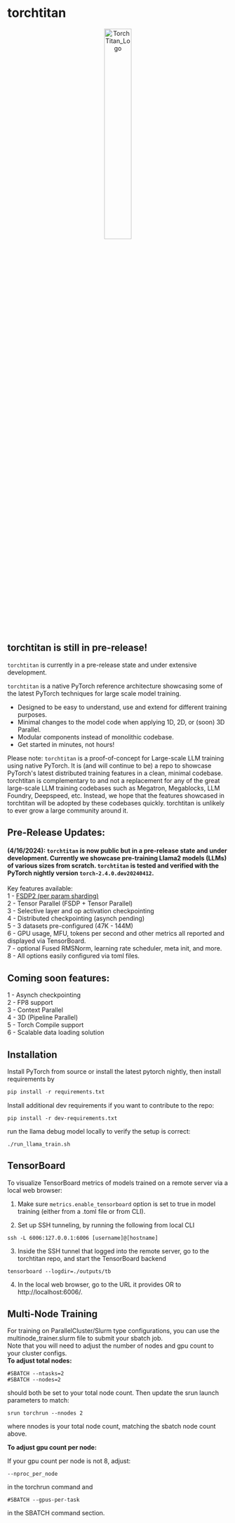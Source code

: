 # torchtitan
<p align="center">
  <picture>
    <source media="(prefers-color-scheme: light)" srcset="https://github.com/pytorch/torchtitan/blob/bcac1570a7cc47554f934d057e0f9aea9ae6fd08/assets/images/TorchTitan_logo_main.jpg">
    <img alt="TorchTitan_Logo" width=35%>
  </picture>
</p>


## torchtitan is still in pre-release!
`torchtitan` is currently in a pre-release state and under extensive development.

`torchtitan` is a native PyTorch reference architecture showcasing some of the latest PyTorch techniques for large scale model training.
* Designed to be easy to understand, use and extend for different training purposes.
* Minimal changes to the model code when applying 1D, 2D, or (soon) 3D Parallel.
* Modular components instead of monolithic codebase.
* Get started in minutes, not hours!

Please note: `torchtitan` is a proof-of-concept for Large-scale LLM training using native PyTorch. It is (and will continue to be) a repo to showcase PyTorch's latest distributed training features in a clean, minimal codebase. torchtitan is complementary to and not a replacement for any of the great large-scale LLM training codebases such as Megatron, Megablocks, LLM Foundry, Deepspeed, etc. Instead, we hope that the features showcased in torchtitan will be adopted by these codebases quickly. torchtitan is unlikely to ever grow a large community around it.


## Pre-Release Updates:
#### (4/16/2024): `torchtitan` is now public but in a pre-release state and under development.  Currently we showcase pre-training Llama2 models (LLMs) of various sizes from scratch. `torchtitan` is tested and verified with the PyTorch nightly version `torch-2.4.0.dev20240412`.

Key features available:</br>
1 - [FSDP2 (per param sharding)](https://github.com/pytorch/torchtitan/blob/main/docs/fsdp.md) </br>
2 - Tensor Parallel (FSDP + Tensor Parallel)</br>
3 - Selective layer and op activation checkpointing </br>
4 - Distributed checkpointing (asynch pending) </br>
5 - 3 datasets pre-configured (47K - 144M)</br>
6 - GPU usage, MFU, tokens per second and other metrics all reported and displayed via TensorBoard.</br>
7 - optional Fused RMSNorm, learning rate scheduler, meta init, and more.</br>
8 - All options easily configured via toml files.</br>


## Coming soon features:
1 - Asynch checkpointing </br>
2 - FP8 support </br>
3 - Context Parallel </br>
4 - 3D (Pipeline Parallel) </br>
5 - Torch Compile support </br>
6 - Scalable data loading solution </br>


## Installation

Install PyTorch from source or install the latest pytorch nightly, then install requirements by

```python
pip install -r requirements.txt
```

Install additional dev requirements if you want to contribute to the repo:
```
pip install -r dev-requirements.txt
```

run the llama debug model locally to verify the setup is correct:

```
./run_llama_train.sh
```


## TensorBoard

To visualize TensorBoard metrics of models trained on a remote server via a local web browser:

1. Make sure `metrics.enable_tensorboard` option is set to true in model training (either from a .toml file or from CLI).

2. Set up SSH tunneling, by running the following from local CLI
```
ssh -L 6006:127.0.0.1:6006 [username]@[hostname]
```

3. Inside the SSH tunnel that logged into the remote server, go to the torchtitan repo, and start the TensorBoard backend
```
tensorboard --logdir=./outputs/tb
```

4. In the local web browser, go to the URL it provides OR to http://localhost:6006/.


## Multi-Node Training
For training on ParallelCluster/Slurm type configurations, you can use the multinode_trainer.slurm file to submit your sbatch job.</br>
Note that you will need to adjust the number of nodes and gpu count to your cluster configs.</br>
<b>To adjust total nodes:</b>
```
#SBATCH --ntasks=2
#SBATCH --nodes=2
```
should both be set to your total node count.
Then update the srun launch parameters to match:
```
srun torchrun --nnodes 2
```
where nnodes is your total node count, matching the sbatch node count above.

<b>To adjust gpu count per node:</b>

If your gpu count per node is not 8, adjust:

```--nproc_per_node```

 in the torchrun command and

```#SBATCH --gpus-per-task```

in the SBATCH command section.
